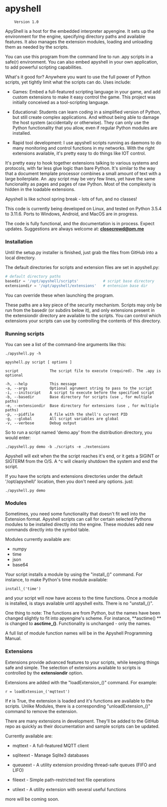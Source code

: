 # apyshell
		Version 1.0

ApyShell is a host for the embedded interpreter apyengine.  It sets up the environment for the engine, specifying directory paths and available features.  It also manages the extension modules, loading and unloading them as needed by the scripts.

You can use this program from the command line to run .apy scripts in a safe(r) environment.  You can also embed apyshell in your own application, to add powerful scripting capabilities.

What's it good for? Anywhere you want to use the full power of Python scripts, yet tightly limit what the scripts can do.  Uses include:

- Games: Embed a full-featured scripting language in your game, and add custom extensions to make it easy control the game.  This project was initially conceived as a tool-scripting language.

- Educational: Students can learn coding in a simplified version of Python, but still create complex applications.  And without being able to damage the host system (accidentally or otherwise).  They can only use the Python functionality that you allow, even if regular Python modules are installed.

- Rapid tool development:  I use apyshell scripts running as daemons to do many monitoring and control functions in my networks.  With the right extensions available, it's pretty easy to do things like IOT control.

It's pretty easy to hook together extensions talking to various systems and protocols, with far less glue logic than bare Python.  It's similar to the way that a document template processor combines a small amount of text with a large boilerplate.  An .apy script may be very few lines, yet have the same funcionality as pages and pages of raw Python.  Most of the complexity is hidden in the loadable extensions.

Apyshell is like school spring break - lots of fun, and no classes!


This code is currently being developed on Linux, and tested on Python 3.5.4 to 3.11.6.  Ports to Windows, Android, and MacOS are in progress.

The code is fully functional, and the documentation is in process.  Expect updates.  Suggestions are always welcome at:  **closecrowd@pm.me**

### Installation

Until the setup.py installer is finished, just grab the files from GitHub into a local directory.  

The default directories for scripts and extension files are set in apyshell.py:

~~~python
# default directory paths
basedir = '/opt/apyshell/scripts'           # script base directory
extensiondir = '/opt/apyshell/extensions'   # entension base dir
~~~

You can override these when launching the program.

These paths are a key piece of the security mechanism.  Scripts may only be run from the basedir (or subdirs below it), and only extensions present in the extensiondir directory are available to the scripts.  You can control which extensions your scripts can use by controlling the contents of this directory.

### Running scripts

You can see a list of the command-line arguments like this:

    ./apyshell.py -h

    apyshell.py script [ options ]

    script              The script file to execute (required). The .apy is optional

    -h, --help          This message
    -a, --args          Optional agrument string to pass to the script
    -i, --initscript    A script to execute before the specified script
    -b, --basedir       Base directory for scripts (use , for multiple paths)
    -e, --extensiondir  Base directory for extensions (use , for multiple paths)
    -p, --pidfile       A file with the shell's current PID
    -g, --global        All script variables are global
    -v, --verbose       Debug output

So to run a script named 'demo.apy' from the distribution directory, you would enter:

    ./apyshell.py demo -b ./scripts -e ./extensions

Apyshell will exit when the the script reaches it's end, or it gets a SIGINT or SIGTERM from the O/S.  A ^c will cleanly shutdown the system and end the script.

If you have the scripts and extensions directories under the default '/opt/apyshell/' location, then you don't need any options.  just:

    ./apyshell.py demo

### Modules

Sometimes, you need some functionality that doesn't fit well into the Extension format.  Apyshell scripts can call for certain selected Pythons modules to be installed directly into the engine.  These modules add new commands directly into the symbol table.

Modules currently available are:

- numpy
- time
- json
- base64

Your script installs a module by using the "install_()" command.  For instance, to make Python's time module available:

	install_('time')

and your script will now have access to the time functions.  Once a module is installed, is stays available until apyshell exits.  There is no "unstall_()".

One thing to note: The functions are from Python, but the names have been changed slightly to fit into apyengine's scheme.  For instance, **asctime() ** is changed to **asctime_()**.  Functionality is unchanged - only the names.

A full list of module function names will be in the Apyshell Programming Manual.

### Extensions

Extensions provide advanced features to your scripts, while keeping things safe and simple.  The selection of extensions available to scripts is controlled by the **extensiondir**  option.  

Extensions are added with the "loadExtension_()" command.   For example:

	r = loadExtension_('mqttext')

If **r** is True, the extension is loaded and it's functions are available to the scripts.  Unlike Modules, there is a corresponding "unloadExtension_()" command to remove the extension.

There are many extensions in development.  They'll be added to the GitHub repo as quickly as their documentation and sample scripts can be updated.

Currently available are:

- mqttext - A full-featured MQTT client

- sqliteext - Manage Sqlite3 databases

- queueext - A utility extension providing thread-safe queues (FIFO and LIFO)

- fileext - Simple path-restricted text file operations

- utilext - A utility extension with several useful functions


more will be coming soon.
